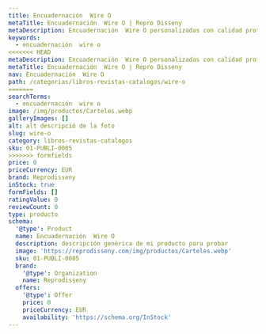 ```yaml
---
title: Encuadernación  Wire O
metaTitle: Encuadernación  Wire O | Repro Disseny
metaDescription: Encuadernación  Wire O personalizadas con calidad profesional en Cataluña.
keywords:
  - encuadernación  wire o
<<<<<<< HEAD
metaDescription: Encuadernación  Wire O personalizadas con calidad profesional en Cataluña.
metaTitle: Encuadernación  Wire O | Repro Disseny
nav: Encuadernación  Wire O
path: /categorias/libros-revistas-catalogos/wire-o
=======
searchTerms:
  - encuadernación  wire o
image: /img/productos/Carteles.webp
galleryImages: []
alt: alt descripció de la foto
slug: wire-o
category: libros-revistas-catalogos
sku: 01-PUBLI-0005
>>>>>>> formfields
price: 0
priceCurrency: EUR
brand: Reprodisseny
inStock: true
formFields: []
ratingValue: 0
reviewCount: 0
type: producto
schema:
  '@type': Product
  name: Encuadernación  Wire O
  description: descripción genérica de mi producto para probar
  image: 'https://reprodisseny.com/img/productos/Carteles.webp'
  sku: 01-PUBLI-0005
  brand:
    '@type': Organization
    name: Reprodisseny
  offers:
    '@type': Offer
    price: 0
    priceCurrency: EUR
    availability: 'https://schema.org/InStock'
---
```


